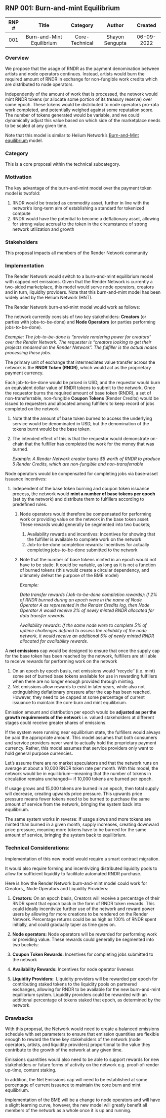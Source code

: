 ## **RNP 001: Burn-and-mint Equilibrium**


| RNP # |           Title           |    Category    |      Author     |   Created  |
|:-----:|:-------------------------:|:--------------:|:---------------:|:----------:|
| 001   | Burn-and-Mint Equilibrium | Core-Technical | Shayon Sengupta | 06-09-2022 |

### Overview

We propose that the usage of RNDR as the payment denomination between artists and node operators continues. Instead, artists would burn the required amount of RNDR in exchange for non-fungible work credits which are distributed to node operators.

Independently of the amount of work that is processed, the network would mint RNDR tokens (or allocate some portion of its treasury reserve) over some epoch. These tokens would be distributed to node operators pro-rata work completed, and potentially weighed against some reputation score. The number of tokens generated would be variable, and we could dynamically adjust this value based on which side of the marketplace needs to be scaled at any given time.

Note that this model is similar to Helium Network’s [Burn-and-Mint equilibrium](https://www.helium.com/token) model.

### Category

This is a core proposal within the technical subcategory.

### Motivation

The key advantage of the burn-and-mint model over the payment token model is twofold:

1. RNDR would be treated as commodity asset, further in line with the network’s long-term aim of establishing a standard for tokenized compute
2. RNDR would have the potential to become a deflationary asset, allowing for strong value accrual to the token in the circumstance of strong network utilization and growth

### Stakeholders

This proposal impacts all members of the Render Network community

### Implementation

The Render Network would switch to a burn-and-mint equilibrium model with capped net emissions. Given that the Render Network is currently a two-sided marketplace, this model would serve node operators, creators and in turn, liquidity providers. Note that this burn-and-mint model has been widely used by the Helium Network (HNT).

The Render Network burn-and-mint model would work as follows:

The network currently consists of two key stakeholders: **Creators** (or parties with jobs-to-be-done) and **Node Operators** (or parties performing jobs-to-be-done).

*Example: The job-to-be-done is “provide rendering power for creators” over the Render Network. The requester is “creators looking to get their projects rendered on the Render Network”. The fulfiller is the actual nodes processing these jobs.*

The primary unit of exchange that intermediates value transfer across the network is the **RNDR Token (RNDR)**, which would act as the proprietary payment currency.

Each job-to-be-done would be priced in USD, and the requestor would burn an equivalent dollar value of RNDR tokens to submit to the network. Once the requestor burns the required amount of base token (RNDR), a set of non-transferrable, non-fungible **Coupon Tokens** (Render Credits) would be issued to requesters and allocated among fulfillers to keep record of jobs completed on the network

1. Note that the amount of base token burned to access the underlying service would be denominated in USD, but the denomination of the tokens burnt would be the base token.
2. The intended effect of this is that the requestor would demonstrate on-chain that the fulfiller has completed the work for the money that was burned.
    
    *Example: A Render Network creator burns $5 worth of RNDR to produce 5 Render Credits, which are non-fungible and non-transferrable*
    

Node operators would be compensated for completing jobs via base-asset issuance incentives:

1. Independent of the base token burning and coupon token issuance process, the network would **mint a number of base tokens per epoch** (set by the network) and distribute them to fulfillers according to predefined rules.
    1. Node operators would therefore be compensated for performing work or providing value on the network in the base token asset. These rewards would generally be segmented into two buckets;
        1. Availability rewards and incentives: Incentives for showing that the fulfiller is available to complete work on the network
        2. Job-to-be-done completion rewards: Incentives for actually completing jobs-to-be-done submitted to the network
    2. Note that the number of base tokens minted in an epoch would not have to be static. It could be variable, as long as it is not a function of burned tokens (this would create a circular dependency, and ultimately defeat the purpose of the BME model)
        
        *Example:* 
        
        *Data transfer rewards (Job-to-be-done completion rewards): If 2% of RNDR burned during an epoch were in the name of Node Operator A as represented in the Render Credits log, then Node Operator A would receive 2% of newly minted RNDR allocated for data transfer rewards.*
        
        *Availability rewards: If the same node were to complete 5% of uptime challenges defined to assess the reliability of the node network, it would receive an additional 5% of newly minted RNDR allocated for availability rewards.*
        

A **net emissions** cap would be designed to ensure that once the supply cap for the base token has been reached by the network, fulfillers are still able to receive rewards for performing work on the network

1. On an epoch by epoch basis, net emissions would “recycle” (i.e. mint) some set of burned base tokens available for use in rewarding fulfillers when there are no longer enough provided through minting.
2. Net emissions allow rewards to exist in later years, while also not extinguishing deflationary pressure after the cap has been reached. However, they need to be capped at some percentage of current issuance to maintain the core burn and mint equilibrium.

Emission amount and distribution per epoch would be **adjusted as per the growth requirements of the networ**k i.e. valued stakeholders at different stages could receive greater shares of emissions.

If the system were running near equilibrium state, the fulfillers would always be paid the appropriate amount. This model assumes that both consumers and service providers never want to actually hold the proprietary payment currency. Rather, this model assumes that service providers only want to hold general purpose currencies.

Let’s assume there are no market speculators and that the network runs on average at about a 10,000 RNDR token rate per month. With this model, the network would be in equilibrium—meaning that the number of tokens in circulation remains unchanged— if 10,000 tokens are burned per epoch.

If usage grows and 15,000 tokens are burned in an epoch, then total supply will decrease, creating upwards price pressure. This upwards price pressure means fewer tokens need to be burned to purchase the same amount of service from the network, bringing the system back into equilibrium.

The same system works in reverse: If usage slows and more tokens are minted than burned in a given month, supply increases, creating downward price pressure, meaning more tokens have to be burned for the same amount of service, bringing the system back to equilibrium.

### Technical Considerations:

Implementation of this new model would require a smart contract migration.

It would also require forming and incentivizing distributed liquidity pools to allow for sufficient liquidity to facilitate automated RNDR purchase.

Here is how the Render Network burn-and-mint model could work for Creators,, Node Operators and Liquidity Providers:

1. **Creators:** On an epoch basis, Creators will receive a percentage of their RNDR spent that epoch back in the form of RNDR token rewards. This could ideally incentivize further use of the network and reward power users by allowing for more creations to be rendered on the Render Network. Percentage returns could be as high as 100% of RNDR spent initially, and could gradually taper as time goes on.

2. **Node operators:** Node operators will be rewarded for performing work or providing value. These rewards could generally be segmented into two buckets:

1. **Coupon Token Rewards:** Incentives for completing jobs submitted to the network
2. **Availability Rewards:** Incentives for node operator liveness

3. **Liquidity Providers:**  Liquidity providers will be rewarded per epoch for contributing staked tokens to the liquidity pools on partnered exchanges, allowing for RNDR to be available for the new burn-and-mint equilibrium system. Liquidity providers could be rewarded with an additional percentage of tokens staked that epoch, as determined by the network.

### Drawbacks

With this proposal, the Network would need to create a balanced emissions schedule with set parameters to ensure that emission quantities are flexible enough to reward the three key stakeholders of the network (node operators, artists, and liquidity providers) proportional to the value they contribute to the growth of the network at any given time.

Emissions quantities would also need to be able to support rewards for new stakeholders or future forms of activity on the network e.g. proof-of-render up-time, content staking.

In addition, the Net Emissions cap will need to be established at some percentage of current issuance to maintain the core burn and mint equilibrium.

Implementation of the BME will be a change to node operators and will have a slight learning curve, however, the new model will greatly benefit all members of the network as a whole once it is up and running.
